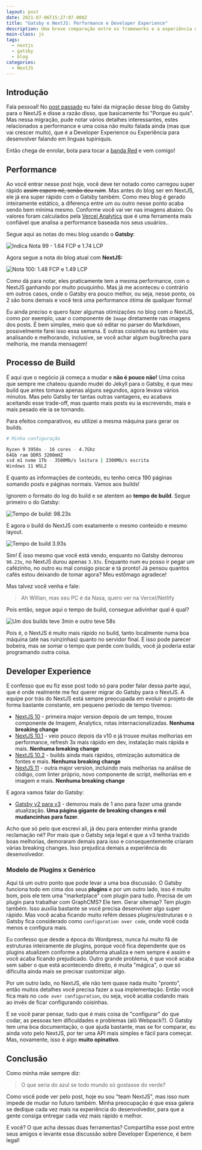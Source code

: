 ```yaml
---
layout: post
date: 2021-07-06T15:27:07.000Z
title: "Gatsby e NextJS: Performance e Developer Experience"
description: Uma breve comparação entre os frameworks e a experiência de desenvolvimento.
main-class: js
tags:
  - nextjs
  - gatsby
  - blog
categories:
  - NextJS
---
```


## Introdução

Fala pessoal! No [post passado](https://willianjusten.com.br/migrei-meu-blog-do-gatsby-para-o-nextjs) eu falei da migração desse blog do Gatsby para o NextJS e disse a razão disso, que basicamente foi "Porque eu quis". Mas nessa migração, pude notar vários detalhes interessantes, estes relacionados a performance e uma coisa não muito falada ainda (mas que vai crescer muito), que é a Developer Experience ou Experiência para desenvolver falando em linguas tupiniquis.

Então chega de enrolar, bota para tocar a [banda Red](https://open.spotify.com/artist/01crEa9G3pNpXZ5m7wuHOk?si=UldtaNAuTe6MwLVKhBe1lg&dl_branch=1) e vem comigo!

## Performance

Ao você entrar nesse post hoje, você deve ter notado como carregou super rápido ~~assim espero né, senão deu ruim~~. Mas antes do blog ser em NextJS, ele já era super rápido com o Gatsby também. Como meu blog é gerado inteiramente estático, a diferença entre um ou outro nesse ponto acaba sendo bem mínima mesmo. Conforme você vai ver nas imagens abaixo. Os valores foram calculados pela [Vercel Analytics](https://vercel.com/analytics) que é uma ferramenta mais confiável que analisa a performance baseada nos seus usuários..

Segue aqui as notas do meu blog usando o **Gatsby**:

![Indica Nota 99 - 1.64 FCP e 1.74 LCP](/assets/img/gatsby-perf.png)

Agora segue a nota do blog atual com **NextJS:**

![Nota 100: 1.48 FCP e 1.49 LCP](/assets/img/next-perf.png)

Como dá para notar, eles praticamente tem a mesma performance, com o NextJS ganhando por muito pouquinho. Mas já me aconteceu o contrário em outros casos, onde o Gatsby era pouco melhor, ou seja, nesse ponto, os 2 são bons demais e você terá uma performance ótima de qualquer forma!

Eu ainda preciso e quero fazer algumas otimizações no blog com o NextJS, como por exemplo, usar o componente de `Image` diretamente nas imagens dos posts. É bem simples, meio que só editar no parser do Markdown, possivelmente farei isso essa semana. E outras coisinhas eu também vou analisando e melhorando, inclusive, se você achar algum bug/brecha para melhoria, me manda mensagem!

## Processo de Build

É aqui que o negócio já começa a mudar e **não é pouco não!** Uma coisa que sempre me chateou quando mudei do Jekyll para o Gatsby, é que meu build que antes tomava apenas alguns segundos, agora levava vários minutos. Mas pelo Gatsby ter tantas outras vantagens, eu acabava aceitando esse trade-off, mas quanto mais posts eu ia escrevendo, mais e mais pesado ele ia se tornando.

Para efeitos comparativos, eu utilizei a mesma máquina para gerar os builds.

```sh
# Minha configuração

Ryzen 9 3950x - 16 cores - 4.7Ghz
64Gb ram DDR5 3200mHZ
ssd m1 nvme 1Tb - 3500Mb/s leitura | 2300Mb/s escrita
Windows 11 WSL2
```

E quanto as informações de conteúdo, eu tenho cerca 190 páginas somando posts e páginas normais. Vamos aos builds!

Ignorem o formato do log do build e se atentem ao **tempo de build**. Segue primeiro o do Gatsby:

![Tempo de build: 98.23s](/assets/img/gatsby-build.jpeg)

E agora o build do NextJS com exatamente o mesmo conteúdo e mesmo layout.

![Tempo de build 3.93s](/assets/img/next-build.jpeg)

Sim! É isso mesmo que você está vendo, enquanto no Gatsby demorou `98.23s`, no NextJS durou apenas `3.93s`. Enquanto num eu posso ir pegar um cafézinho, no outro eu mal consigo piscar e tá pronto! Já pensou quantos cafés estou deixando de tomar agora? Meu estômago agradece!

Mas talvez você venha e fale:

> Ah Willian, mas seu PC é da Nasa, quero ver na Vercel/Netlify

Pois então, segue aqui o tempo de build, consegue adivinhar qual é qual?

![Um dos builds teve 3min e outro teve 58s](/assets/img/build-vercel.png)

Pois é, o NextJS é muito mais rápido no build, tanto localmente numa boa máquina (até nas ruinzinhas) quanto no servidor final. E isso pode parecer bobeira, mas se somar o tempo que perde com builds, você já poderia estar programando outra coisa.

## Developer Experience

E confesso que eu fiz esse post todo só para poder falar dessa parte aqui, que é onde realmente me fez querer migrar do Gatsby para o NextJS. A equipe por trás do NextJS está sempre preocupada em evoluir o projeto de forma bastante constante, em pequeno período de tempo tivemos:

- [NextJS 10](https://nextjs.org/blog/next-10) - primeira major version depois de um tempo, trouxe componente de Imagem, Analytics, rotas internacionalizadas. **Nenhuma breaking change**
- [NextJS 10.1](https://nextjs.org/blog/next-10-1) - veio pouco depois da v10 e já trouxe muitas melhorias em performance, refresh 3x mais rápido em dev, instalação mais rápida e mais. **Nenhuma breaking change**
- [NextJS 10.2](https://nextjs.org/blog/next-10-2) - builds ainda mais rápidos, otimização automática de fontes e mais. **Nenhuma breaking change**
- [NextJS 11](https://nextjs.org/blog/next-11) - outra major version, incluindo mais melhorias na análise de código, com linter próprio, novo componente de script, melhorias em e imagem e mais. **Nenhuma breaking change**

E agora vamos falar do Gatsby:

- [Gatsby v2 para v3](https://www.gatsbyjs.com/docs/reference/release-notes/migrating-from-v2-to-v3/) - demorou mais de 1 ano para fazer uma grande atualização. **Uma página gigante de breaking changes e mil mudancinhas para fazer**.

Acho que só pelo que escrevi ali, já deu para entender minha grande reclamação né? Por mais que o Gatsby seja legal e que a v3 tenha trazido boas melhorias, demoraram demais para isso e consequentemente criaram várias breaking changes. Isso prejudica demais a experiência do desenvolvedor.

### Modelo de Plugins x Genérico

Aqui tá um outro ponto que pode levar a uma boa discussão. O Gatsby funciona todo em cima dos seus **plugins** e por um outro lado, isso é muito bom, pois ele tem uma "marketplace" com plugin para tudo. Precisa de um plugin para trabalhar com GraphCMS? Ele tem. Gerar sitemap? Tem plugin também. Isso auxilia bastante se você precisa desenvolver algo super rápido. Mas você acaba ficando muito refém desses plugins/estruturas e o Gatsby fica considerado como `configuration over code`, onde você coda menos e configura mais.

Eu confesso que desde a época do Wordpress, nunca fui muito fã de estruturas inteiramente de plugins, porque você fica dependente que os plugins atualizem conforme a plataforma atualiza e nem sempre é assim e você acaba ficando prejudicado. Outro grande problema, é que você acaba sem saber o que está acontecendo direito, é muita "mágica", o que só dificulta ainda mais se precisar customizar algo.

Por um outro lado, no NextJS, ele não tem quase nada muito "pronto", então muitos detalhes você precisa fazer a sua implementação. Então você fica mais no `code over configuration`, ou seja, você acaba codando mais ao invés de ficar configurando coisinhas.

E se você parar pensar, tudo que é mais coisa de "configurar" do que codar, as pessoas tem dificuldades e problemas (alô Webpack?). O Gatsby tem uma boa documentação, o que ajuda bastante, mas se for comparar, eu ainda voto pelo NextJS, por ter uma API mais simples e fácil para começar. Mas, novamente, isso é algo **muito opinativo**.

## Conclusão

Como minha mãe sempre diz:

> O que seria do azul se todo mundo só gostasse do verde?

Como você pode ver pelo post, hoje eu sou "team NextJS", mas isso num impede de mudar no futuro também. Minha preocupação é que essa galera se dedique cada vez mais na experiência do desenvolvedor, para que a gente consiga entregar cada vez mais rápido e melhor.

E você? O que acha dessas duas ferramentas? Compartilha esse post entre seus amigos e levante essa discussão sobre Developer Experience, é bem legal!
